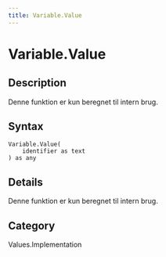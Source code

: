 ```yaml
---
title: Variable.Value
---
```


# Variable.Value


## Description

Denne funktion er kun beregnet til intern brug.


## Syntax

```powerquery
Variable.Value(
    identifier as text
) as any
```


## Details

Denne funktion er kun beregnet til intern brug.



## Category
Values.Implementation
